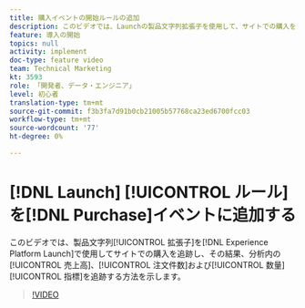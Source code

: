 ```yaml
---
title: 購入イベントの開始ルールの追加
description: このビデオでは、Launchの製品文字列拡張子を使用して、サイトでの購入を追跡し、結果として分析の売上高、注文件数、数量の各指標を導入する方法を示します。
feature: 導入の開始
topics: null
activity: implement
doc-type: feature video
team: Technical Marketing
kt: 3593
role: 「開発者、データ・エンジニア」
level: 初心者
translation-type: tm+mt
source-git-commit: f3b3fa7d91b0cb21005b57768ca23ed6700fcc03
workflow-type: tm+mt
source-wordcount: '77'
ht-degree: 0%

---
```



# [!DNL Launch] [!UICONTROL ルール]を[!DNL Purchase]イベントに追加する

このビデオでは、製品文字列[!UICONTROL 拡張子]を[!DNL Experience Platform Launch]で使用してサイトでの購入を追跡し、その結果、分析内の[!UICONTROL 売上高]、[!UICONTROL 注文件数]および[!UICONTROL 数量][!UICONTROL 指標]を追跡する方法を示します。

>[!VIDEO](https://video.tv.adobe.com/v/28766/?quality=12)
